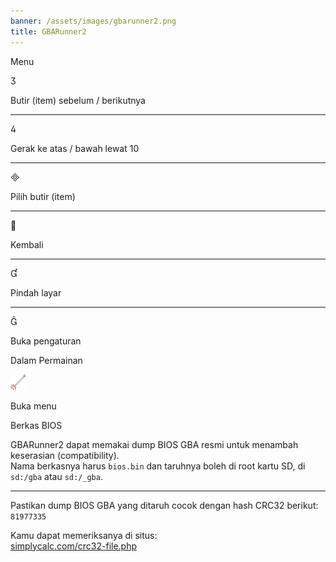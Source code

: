```yaml
---
banner: /assets/images/gbarunner2.png
title: GBARunner2
---
```


<div id="menu" class="section-title">Menu</div>
<div class="section-body">
    <div class="button-action-group">
        <p class="button-action button">&#xE07D;</p>
        <p class="button-action-text">Butir (item) sebelum / berikutnya</p>
    </div>
    <hr>
    <div class="button-action-group">
        <p class="button-action button">&#xE07E;</p>
        <p class="button-action-text">Gerak ke atas / bawah lewat 10</p>
    </div>
    <hr>
    <div class="button-action-group">
        <p class="button-action button">&#xE000;</p>
        <p class="button-action-text">Pilih butir (item)</p>
    </div>
    <hr>
    <div class="button-action-group">
        <p class="button-action button">&#xE001;</p>
        <p class="button-action-text">Kembali</p>
    </div>
    <hr>
    <div class="button-action-group">
        <p class="button-action button">&#xE004;</p>
        <p class="button-action-text">Pindah layar</p>
    </div>
    <hr>
    <div class="button-action-group">
        <p class="button-action button">&#xE005;</p>
        <p class="button-action-text">Buka pengaturan</p>
    </div>
</div>
<div id="in-game" class="section-title">Dalam Permainan</div>
<div class="section-body">
    <div class="button-action-group">
        <p class="button-action"><img src="/assets/images/tap.png" alt="Sentuh layar bawah"></p>
        <p class="button-action-text">Buka menu</p>
    </div>
</div>
<div id="bios-file" class="section-title">Berkas BIOS</div>
<div class="section-body">
    <p>
        GBARunner2 dapat memakai dump BIOS GBA resmi untuk menambah keserasian (compatibility). <br>Nama berkasnya harus <code>bios.bin</code> dan taruhnya boleh di root kartu SD, di <code>sd:/gba</code> atau <code>sd:/_gba</code>.
    </p>
    <hr>
    <p>
        Pastikan dump BIOS GBA yang ditaruh cocok dengan hash CRC32 berikut: <code>81977335</code>
    </p>
    <p>
        Kamu dapat memeriksanya di situs:<br><a href="https://simplycalc.com/crc32-file.php">simplycalc.com/crc32-file.php</a>
    </p>
</div>
